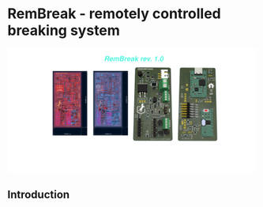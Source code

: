 # RemBreak - remotely controlled breaking system

![PCB picture](pics/introduction.png)

## Introduction
